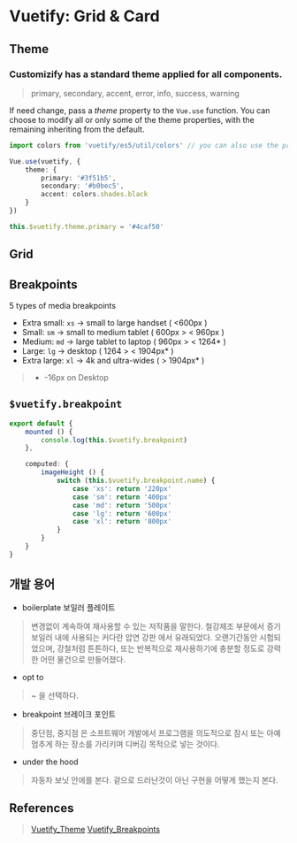# Vuetify: Grid & Card
## Theme
### Customizify has a standard theme applied for all components.
> primary, secondary, accent, error, info, success, warning

If need change, pass a *theme* property to the `Vue.use` function. You can choose to modify all or only some of the theme properties, with the remaining inheriting from the default.

```ts
import colors from 'vuetify/es5/util/colors' // you can also use the pre-defined material colors.

Vue.use(vuetify, {
	theme: {
		primary: '#3f51b5',
		secondary: '#b0bec5',
		accent: colors.shades.black
	}
})
```

```ts
this.$vuetify.theme.primary = '#4caf50'
```

## Grid

## Breakpoints
5 types of media breakpoints

* Extra small:  `xs`
-> small to large handset ( <600px )
* Small:  `sm`
-> small to medium tablet ( 600px > < 960px )
* Medium:  `md`
-> large tablet to laptop ( 960px > < 1264* ) 
* Large: `lg`
-> desktop ( 1264 > < 1904px* )
* Extra large: `xl`
-> 4k and ultra-wides ( > 1904px* )

> * -16px on Desktop


## `$vuetify.breakpoint`
```ts
export default {
	mounted () {
		console.log(this.$vuetify.breakpoint)
	},

	computed: {
		imageHeight () {
			switch (this.$vuetify.breakpoint.name) {
				case 'xs': return '220px'
				case 'sm': return '400px'
				case 'md': return '500px'
				case 'lg': return '600px'
				case 'xl': return '800px'
			}
		}
	}	
}
```



## 개발 용어
* boilerplate 보일러 플레이트
> 변경없이 계속하여 재사용할 수 있는 저작품을 말한다.
> 철강제조 부문에서 증기 보일러 내에 사용되는 커다란 압연 강판 에서 유래되었다. 
> 오랜기간동안 시험되었으며, 강철처럼 튼튼하다, 또는 반복적으로 재사용하기에 충분할 정도로 강력한 어떤 물건으로 만들어졌다.

* opt to
> ~ 을 선택하다.

* breakpoint 브레이크 포인트
> 중단점, 중지점 은 소프트웨어 개발에서 프로그램을 의도적으로 잠시 또는 아예 멈추게 하는 장소를 가리키며 디버깅 목적으로 넣는 것이다.

* under the hood
> 자동차 보닛 안에를 본다.
> 겉으로 드러난것이 아닌 구현을 어떻게 했는지 본다.

## References
> [Vuetify_Theme](https://vuetifyjs.com/en/framework/theme)
> [Vuetify_Breakpoints](https://vuetifyjs.com/ko/framework/breakpoints)